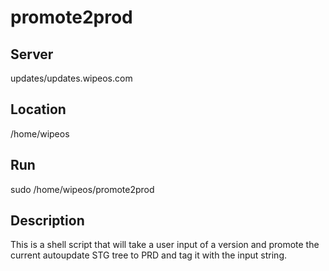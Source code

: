 # promote2prod
## Server
updates/updates.wipeos.com
## Location
/home/wipeos
## Run
sudo /home/wipeos/promote2prod
## Description
This is a shell script that will take a user input of a version and promote the current autoupdate STG tree to PRD and tag it with the input string.
